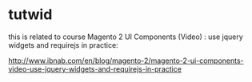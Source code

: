 # tutwid
this is related to course Magento 2 UI Components (Video) : use jquery widgets and requirejs in practice:

http://www.ibnab.com/en/blog/magento-2/magento-2-ui-components-video-use-jquery-widgets-and-requirejs-in-practice


